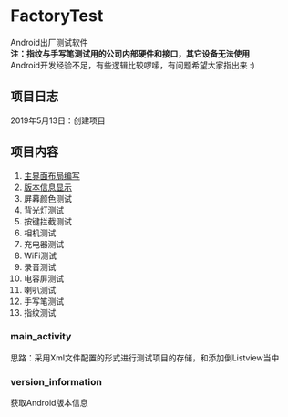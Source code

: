 # FactoryTest
Android出厂测试软件<br/>
**注：指纹与手写笔测试用的公司内部硬件和接口，其它设备无法使用**<br/>
Android开发经验不足，有些逻辑比较啰嗦，有问题希望大家指出来 :)
## 项目日志
2019年5月13日：创建项目

## 项目内容
1. [主界面布局编写](#main_activity)
1. [版本信息显示](#version_information)
1. 屏幕颜色测试
1. 背光灯测试
1. 按键拦截测试
1. 相机测试
1. 充电器测试
1. WiFi测试
1. 录音测试
1. 电容屏测试
1. 喇叭测试
1. 手写笔测试
1. 指纹测试

### main_activity
思路：采用Xml文件配置的形式进行测试项目的存储，和添加倒Listview当中

### version_information
获取Android版本信息

